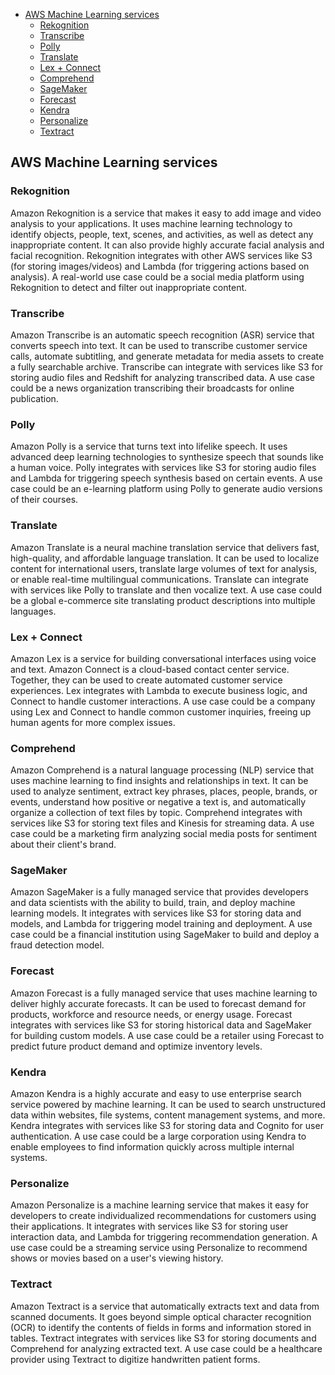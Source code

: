 

<!-- toc -->

- [AWS Machine Learning services](#aws-machine-learning-services)
  * [Rekognition](#rekognition)
  * [Transcribe](#transcribe)
  * [Polly](#polly)
  * [Translate](#translate)
  * [Lex + Connect](#lex--connect)
  * [Comprehend](#comprehend)
  * [SageMaker](#sagemaker)
  * [Forecast](#forecast)
  * [Kendra](#kendra)
  * [Personalize](#personalize)
  * [Textract](#textract)

<!-- tocstop -->

## AWS Machine Learning services
### Rekognition 
Amazon Rekognition is a service that makes it easy to add image and video analysis to your applications. It uses machine learning technology to identify objects, people, text, scenes, and activities, as well as detect any inappropriate content. It can also provide highly accurate facial analysis and facial recognition. Rekognition integrates with other AWS services like S3 (for storing images/videos) and Lambda (for triggering actions based on analysis). A real-world use case could be a social media platform using Rekognition to detect and filter out inappropriate content.

### Transcribe 
Amazon Transcribe is an automatic speech recognition (ASR) service that converts speech into text. It can be used to transcribe customer service calls, automate subtitling, and generate metadata for media assets to create a fully searchable archive. Transcribe can integrate with services like S3 for storing audio files and Redshift for analyzing transcribed data. A use case could be a news organization transcribing their broadcasts for online publication.

### Polly 
Amazon Polly is a service that turns text into lifelike speech. It uses advanced deep learning technologies to synthesize speech that sounds like a human voice. Polly integrates with services like S3 for storing audio files and Lambda for triggering speech synthesis based on certain events. A use case could be an e-learning platform using Polly to generate audio versions of their courses.

### Translate 
Amazon Translate is a neural machine translation service that delivers fast, high-quality, and affordable language translation. It can be used to localize content for international users, translate large volumes of text for analysis, or enable real-time multilingual communications. Translate can integrate with services like Polly to translate and then vocalize text. A use case could be a global e-commerce site translating product descriptions into multiple languages.

### Lex + Connect 
Amazon Lex is a service for building conversational interfaces using voice and text. Amazon Connect is a cloud-based contact center service. Together, they can be used to create automated customer service experiences. Lex integrates with Lambda to execute business logic, and Connect to handle customer interactions. A use case could be a company using Lex and Connect to handle common customer inquiries, freeing up human agents for more complex issues.

### Comprehend 
Amazon Comprehend is a natural language processing (NLP) service that uses machine learning to find insights and relationships in text. It can be used to analyze sentiment, extract key phrases, places, people, brands, or events, understand how positive or negative a text is, and automatically organize a collection of text files by topic. Comprehend integrates with services like S3 for storing text files and Kinesis for streaming data. A use case could be a marketing firm analyzing social media posts for sentiment about their client's brand.

### SageMaker 
Amazon SageMaker is a fully managed service that provides developers and data scientists with the ability to build, train, and deploy machine learning models. It integrates with services like S3 for storing data and models, and Lambda for triggering model training and deployment. A use case could be a financial institution using SageMaker to build and deploy a fraud detection model.

### Forecast 
Amazon Forecast is a fully managed service that uses machine learning to deliver highly accurate forecasts. It can be used to forecast demand for products, workforce and resource needs, or energy usage. Forecast integrates with services like S3 for storing historical data and SageMaker for building custom models. A use case could be a retailer using Forecast to predict future product demand and optimize inventory levels.

### Kendra 
Amazon Kendra is a highly accurate and easy to use enterprise search service powered by machine learning. It can be used to search unstructured data within websites, file systems, content management systems, and more. Kendra integrates with services like S3 for storing data and Cognito for user authentication. A use case could be a large corporation using Kendra to enable employees to find information quickly across multiple internal systems.

### Personalize 
Amazon Personalize is a machine learning service that makes it easy for developers to create individualized recommendations for customers using their applications. It integrates with services like S3 for storing user interaction data, and Lambda for triggering recommendation generation. A use case could be a streaming service using Personalize to recommend shows or movies based on a user's viewing history.

### Textract 
Amazon Textract is a service that automatically extracts text and data from scanned documents. It goes beyond simple optical character recognition (OCR) to identify the contents of fields in forms and information stored in tables. Textract integrates with services like S3 for storing documents and Comprehend for analyzing extracted text. A use case could be a healthcare provider using Textract to digitize handwritten patient forms.
